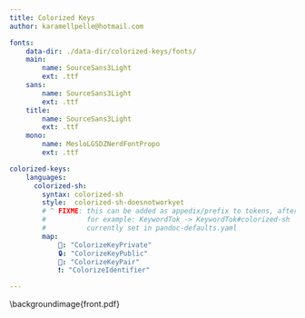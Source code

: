 ```yaml
---
title: Colorized Keys
author: karamellpelle@hotmail.com

fonts:
    data-dir: ./data-dir/colorized-keys/fonts/
    main:
        name: SourceSans3Light
        ext: .ttf
    sans: 
        name: SourceSans3Light
        ext: .ttf
    title:
        name: SourceSans3Light
        ext: .ttf
    mono:
        name: MesloLGSDZNerdFontPropo
        ext: .ttf

colorized-keys:
    languages:
      colorized-sh:
        syntax: colorized-sh
        style:  colorized-sh-doesnotworkyet
        # ^ FIXME: this can be added as appedix/prefix to tokens, after creating macros using styleToLaTeX/HTML.
        #          for example: KeywordTok -> KeywordTok#colorized-sh
        #          currently set in pandoc-defaults.yaml
        map:
            🔑: "ColorizeKeyPrivate"
            🔒: "ColorizeKeyPublic"
            🔐: "ColorizeKeyPair"
            ❗: "ColorizeIdentifier"

---
```


\backgroundimage{front.pdf}


